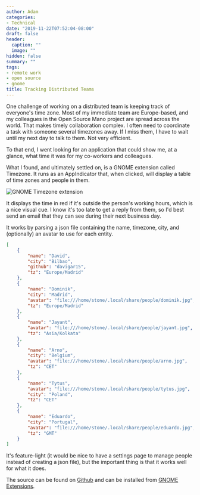 ```yaml
---
author: Adam
categories:
- Technical
date: "2019-11-22T07:52:04-08:00"
draft: false
header:
  caption: ""
  image: ""
hidden: false
summary: ""
tags:
- remote work
- open source
- gnome
title: Tracking Distributed Teams
---
```


One challenge of working on a distributed team is keeping track of everyone's time zone. Most of my immediate team are Europe-based, and my colleagues in the Open Source Mano project are spread across the world. That makes timely collaboration complex. I often need to coordinate a task with someone several timezones away. If I miss them, I have to wait until my next day to talk to them. Not very efficient.

To that end, I went looking for an application that could show me, at a glance, what time it was for my co-workers and colleagues.

What I found, and ultimately settled on, is a GNOME extension called Timezone. It runs as an AppIndicator that, when clicked, will display a table of time zones and people in them.

<img src="/img/gnome-timezone-extension.png" alt="GNOME Timezone extension" />

It displays the time in red if it's outside the person's working hours, which is a nice visual cue. I know it's too late to get a reply from them, so I'd best send an email that they can see during their next business day.

It works by parsing a json file containing the name, timezone, city, and (optionally) an avatar to use for each entity.

```json
[
    {
        "name": "David",
        "city": "Bilbao",
        "github": "davigar15",
        "tz": "Europe/Madrid"
    },
    {
        "name": "Dominik",
        "city": "Madrid",
        "avatar": "file:///home/stone/.local/share/people/dominik.jpg",
        "tz": "Europe/Madrid"
    },
    {
        "name": "Jayant",
        "avatar": "file:///home/stone/.local/share/people/jayant.jpg",
        "tz": "Asia/Kolkata"
    },
    {
        "name": "Arno",
        "city": "Belgium",
        "avatar": "file:///home/stone/.local/share/people/arno.jpg",
        "tz": "CET"
    },
    {
        "name": "Tytus",
        "avatar": "file:///home/stone/.local/share/people/tytus.jpg",
        "city": "Poland",
        "tz": "CET"
    },
    {
        "name": "Eduardo",
        "city": "Portugal",
        "avatar": "file:///home/stone/.local/share/people/eduardo.jpg",
        "tz": "GMT"
    }
]
```

It's feature-light (it would be nice to have a settings page to manage people instead of creating a json file), but the important thing is that it works well for what it does.

The source can be found on <a href="https://github.com/jwendell/gnome-shell-extension-timezone">Github</a> and can be installed from <a href="https://extensions.gnome.org/extension/1060/timezone/">GNOME Extensions</a>.


